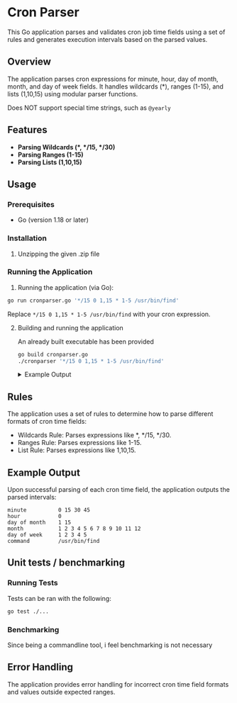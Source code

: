 # Cron Parser

This Go application parses and validates cron job time fields using a set of rules and generates execution intervals based on the parsed values.

## Overview

The application parses cron expressions for minute, hour, day of month, month, and day of week fields. It handles wildcards (\*), ranges (1-15), and lists (1,10,15) using modular parser functions.

Does NOT support special time strings, such as `@yearly`

## Features

- **Parsing Wildcards (\*, \*/15, \*/30)**
- **Parsing Ranges (1-15)**
- **Parsing Lists (1,10,15)**

## Usage

### Prerequisites

- Go (version 1.18 or later)

### Installation

1. Unzipping the given .zip file

### Running the Application
1. Running the application (via Go):

```sh
go run cronparser.go '*/15 0 1,15 * 1-5 /usr/bin/find'
```
Replace `*/15 0 1,15 * 1-5 /usr/bin/find` with your cron expression.

2. Building and running the application

    An already built executable has been provided
    ```sh
    go build cronparser.go
    ./cronparser '*/15 0 1,15 * 1-5 /usr/bin/find'
    ```

    <details><summary>Example Output</summary>

    ```sh
    $ ./cronparser '*/15 0 1,15 * 1-5 /usr/bin/find'
    minute          0 15 30 45
    hour            0
    day of month    1 15
    month           1 2 3 4 5 6 7 8 9 10 11 12
    day of week     1 2 3 4 5
    command         /usr/bin/find
    ```
    </details>

## Rules
The application uses a set of rules to determine how to parse different formats of cron time fields:

- Wildcards Rule: Parses expressions like *, */15, */30.
- Ranges Rule: Parses expressions like 1-15.
- List Rule: Parses expressions like 1,10,15.

## Example Output
Upon successful parsing of each cron time field, the application outputs the parsed intervals:

```
minute          0 15 30 45
hour            0
day of month    1 15
month           1 2 3 4 5 6 7 8 9 10 11 12
day of week     1 2 3 4 5
command         /usr/bin/find
```

## Unit tests / benchmarking

### Running Tests
Tests can be ran with the following:
```sh
go test ./...
```

### Benchmarking
Since being a commandline tool, i feel benchmarking is not necessary

## Error Handling
The application provides error handling for incorrect cron time field formats and values outside expected ranges.